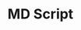 ---
title: MD Script
description: MD Script auto-generated documentation
nav_order: 2
layout: default
has_children: true
---